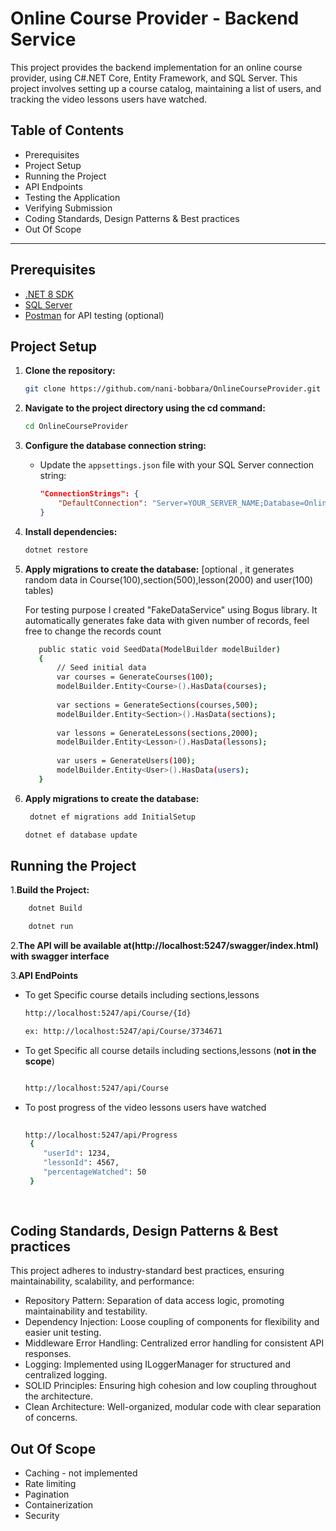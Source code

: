 # Online Course Provider - Backend Service 
  
This project provides the backend implementation for an online course provider, using C#.NET Core, Entity Framework, and SQL Server. This project involves setting up a course catalog, maintaining a list of users, and tracking the video lessons users have watched.

## Table of Contents
- Prerequisites
- Project Setup
- Running the Project
- API Endpoints
- Testing the Application
- Verifying Submission
- Coding Standards, Design Patterns & Best practices
- Out Of Scope

---

## Prerequisites
- [.NET 8 SDK](https://dotnet.microsoft.com/download/dotnet/6.0)
- [SQL Server](https://www.microsoft.com/en-us/sql-server/sql-server-downloads)
- [Postman](https://www.postman.com/) for API testing (optional)

## Project Setup

1. **Clone the repository:**
    ```bash
    git clone https://github.com/nani-bobbara/OnlineCourseProvider.git
    ```
    
 2. **Navigate to the project directory using the cd command:**
    ```bash
    cd OnlineCourseProvider
    ```

3. **Configure the database connection string:**
   - Update the `appsettings.json` file with your SQL Server connection string:
     ```json
     "ConnectionStrings": {
         "DefaultConnection": "Server=YOUR_SERVER_NAME;Database=OnlineCourseDB;User Id=YOUR_USER;Password=YOUR_PASSWORD;"
     }
     ```

3. **Install dependencies:**
    ```bash
    dotnet restore
    ```

4. **Apply migrations to create the database:** [optional , it generates random data in Course(100),section(500),lesson(2000) and user(100) tables)
   
      For testing purpose I created "FakeDataService" using Bogus library. It automatically generates fake data with given number of records, feel free to change the records count
      ```bash
         public static void SeedData(ModelBuilder modelBuilder)
         {
             // Seed initial data
             var courses = GenerateCourses(100);
             modelBuilder.Entity<Course>().HasData(courses);
         
             var sections = GenerateSections(courses,500);
             modelBuilder.Entity<Section>().HasData(sections);
         
             var lessons = GenerateLessons(sections,2000);
             modelBuilder.Entity<Lesson>().HasData(lessons);
         
             var users = GenerateUsers(100);
             modelBuilder.Entity<User>().HasData(users);
         }
      ```
4. **Apply migrations to create the database:**

   ```bash
    dotnet ef migrations add InitialSetup
    ```

    ```bash
    dotnet ef database update
    ```

## Running the Project

1.**Build the Project:** 

```bash
    dotnet Build
```
```bash
    dotnet run
```
2.**The API will be available at(http://localhost:5247/swagger/index.html) with swagger interface** 

3.**API EndPoints**
    
- To get Specific course details including sections,lessons
    ```bash
    http://localhost:5247/api/Course/{Id}
    
   ex: http://localhost:5247/api/Course/3734671
   ```
 - To get Specific all course details including sections,lessons (**not in the scope**)
    
    ```bash   
    
    http://localhost:5247/api/Course
    
    ```
 -  To post progress of the video lessons users have watched
    ```bash
  
    http://localhost:5247/api/Progress 
     {
        "userId": 1234,
        "lessonId": 4567,
        "percentageWatched": 50
     } 
   
  
## Coding Standards, Design Patterns & Best practices

This project adheres to industry-standard best practices, ensuring maintainability, scalability, and performance:

- Repository Pattern: Separation of data access logic, promoting maintainability and testability.
- Dependency Injection: Loose coupling of components for flexibility and easier unit testing.
- Middleware Error Handling: Centralized error handling for consistent API responses.
- Logging: Implemented using ILoggerManager for structured and centralized logging.
- SOLID Principles: Ensuring high cohesion and low coupling throughout the architecture.
- Clean Architecture: Well-organized, modular code with clear separation of concerns.



   
## Out Of Scope 

- Caching - not implemented
- Rate limiting 
- Pagination 
- Containerization
- Security